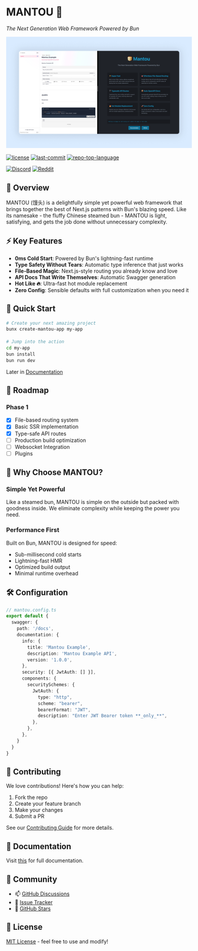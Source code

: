# MANTOU 🍞

*The Next Generation Web Framework Powered by Bun*

![preview](/images/mantou-preview.png)

[![license](https://img.shields.io/github/license/ppenter/mantou?style=default&logo=opensourceinitiative&logoColor=white&color=ffca7f)](LICENSE)
[![last-commit](https://img.shields.io/github/last-commit/ppenter/mantou?style=default&logo=git&logoColor=white&color=ffca7f)](https://github.com/ppenter/mantou/commits/master)
[![repo-top-language](https://img.shields.io/github/languages/top/ppenter/mantou?style=default&color=ffca7f)](https://github.com/ppenter/mantou/search?l=typescript)

[![Discord](https://img.shields.io/discord/1329129791483416596?color=7289da&label=discord&logo=discord&logoColor=white)](https://discord.gg/nhJgvxUTpp)
[![Reddit](https://img.shields.io/reddit/subreddit-subscribers/mantoubun?style=social)](https://www.reddit.com/r/mantoubun/)

## 🌟 Overview

MANTOU (馒头) is a delightfully simple yet powerful web framework that brings together the best of Next.js patterns with Bun's blazing speed. Like its namesake - the fluffy Chinese steamed bun - MANTOU is light, satisfying, and gets the job done without unnecessary complexity.

## ⚡️ Key Features

- **0ms Cold Start**: Powered by Bun's lightning-fast runtime
- **Type Safety Without Tears**: Automatic type inference that just works
- **File-Based Magic**: Next.js-style routing you already know and love
- **API Docs That Write Themselves**: Automatic Swagger generation
- **Hot Like 🔥**: Ultra-fast hot module replacement
- **Zero Config**: Sensible defaults with full customization when you need it

## 🚀 Quick Start

```bash
# Create your next amazing project
bunx create-mantou-app my-app

# Jump into the action
cd my-app
bun install
bun run dev
```
Later in [Documentation](https://ppenter.github.io/mantou/)

## 🎯 Roadmap

### Phase 1
- [x] File-based routing system
- [x] Basic SSR implementation
- [x] Type-safe API routes
- [ ] Production build optimization
- [ ] Websocket Integration
- [ ] Plugins

## 🎨 Why Choose MANTOU?

### Simple Yet Powerful
Like a steamed bun, MANTOU is simple on the outside but packed with goodness inside. We eliminate complexity while keeping the power you need.

### Performance First
Built on Bun, MANTOU is designed for speed:
- Sub-millisecond cold starts
- Lightning-fast HMR
- Optimized build output
- Minimal runtime overhead

## 🛠 Configuration

```typescript
// mantou.config.ts
export default {
  swagger: {
    path: '/docs',
    documentation: {
      info: {
        title: 'Mantou Example',
        description: 'Mantou Example API',
        version: '1.0.0',
      },
      security: [{ JwtAuth: [] }],
      components: {
        securitySchemes: {
          JwtAuth: {
            type: "http",
            scheme: "bearer",
            bearerFormat: "JWT",
            description: "Enter JWT Bearer token **_only_**",
          },
        },
      },
    }
  }
}
```

## 🤝 Contributing

We love contributions! Here's how you can help:

1. Fork the repo
2. Create your feature branch
3. Make your changes
4. Submit a PR

See our [Contributing Guide](CONTRIBUTING.md) for more details.

## 📘 Documentation

Visit [this](https://ppenter.github.io/mantou/) for full documentation.

## 💬 Community

- 📫 [GitHub Discussions](https://github.com/ppenter/mantou/discussions)
- 🐛 [Issue Tracker](https://github.com/ppenter/mantou/issues)
- 🌟 [GitHub Stars](https://github.com/ppenter/mantou/stargazers)

## 📄 License

[MIT License](LICENSE) - feel free to use and modify!

